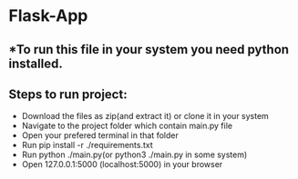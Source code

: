 # Flask-App
## *To run this file in your system you need python installed.
## Steps to run project:
- Download the files as zip(and extract it) or clone it in your system
- Navigate to the project folder which contain main.py file
- Open your prefered terminal in that folder
- Run pip install -r ./requirements.txt
- Run python ./main.py(or python3 ./main.py in some system)
- Open 127.0.0.1:5000 (localhost:5000) in your browser
